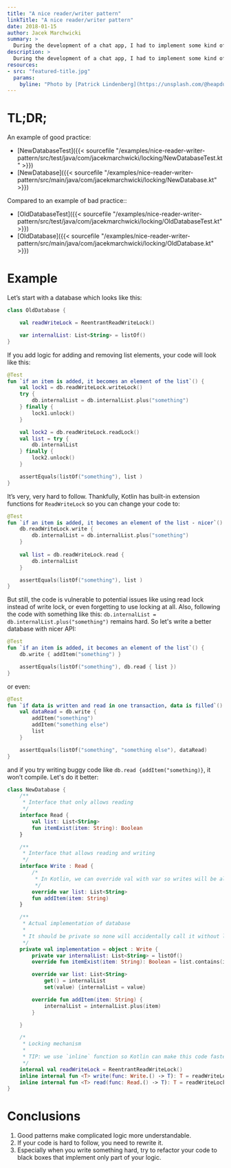 ```yaml
---
title: "A nice reader/writer pattern"
linkTitle: "A nice reader/writer pattern"
date: 2018-01-15
author: Jacek Marchwicki
summary: >
  During the development of a chat app, I had to implement some kind of lock logic. Usually, locking/unlocking code is hard to follow. If complex business logic uses complicated locking, your code becomes unreadable and unmaintainable. However, there is a pattern that can help you writing readable locking/unlocking code.
description: >
  During the development of a chat app, I had to implement some kind of lock logic. Usually, locking/unlocking code is hard to follow. If complex business logic uses complicated locking, your code becomes unreadable and unmaintainable. However, there is a pattern that can help you writing readable locking/unlocking code.
resources:
- src: "featured-title.jpg"
  params:
    byline: "Photo by [Patrick Lindenberg](https://unsplash.com/@heapdump) on [Unsplash](https://unsplash.com/photos/1iVKwElWrPA)"
--- 
```


# TL;DR;

An example of good practice:
* [NewDatabaseTest]({{< sourcefile "/examples/nice-reader-writer-pattern/src/test/java/com/jacekmarchwicki/locking/NewDatabaseTest.kt" >}})
* [NewDatabase]({{< sourcefile "/examples/nice-reader-writer-pattern/src/main/java/com/jacekmarchwicki/locking/NewDatabase.kt" >}})

Compared to an example of bad practice::
* [OldDatabaseTest]({{< sourcefile "/examples/nice-reader-writer-pattern/src/test/java/com/jacekmarchwicki/locking/OldDatabaseTest.kt" >}})
* [OldDatabase]({{< sourcefile "/examples/nice-reader-writer-pattern/src/main/java/com/jacekmarchwicki/locking/OldDatabase.kt" >}})

# Example

Let’s start with a database which looks like this:

```kotlin
class OldDatabase {

    val readWriteLock = ReentrantReadWriteLock()

    var internalList: List<String> = listOf()
}
```

If you add logic for adding and removing list elements, your code will look like this:

```kotlin
@Test
fun `if an item is added, it becomes an element of the list`() {
    val lock1 = db.readWriteLock.writeLock()
    try {
        db.internalList = db.internalList.plus("something")
    } finally {
        lock1.unlock()
    }

    val lock2 = db.readWriteLock.readLock()
    val list = try {
        db.internalList
    } finally {
        lock2.unlock()
    }

    assertEquals(listOf("something"), list )
}
```

It’s very, very hard to follow. Thankfully, Kotlin has built-in extension functions for `ReadWriteLock` so you can change your code to:

```kotlin
@Test
fun `if an item is added, it becomes an element of the list - nicer`() {
    db.readWriteLock.write { 
        db.internalList = db.internalList.plus("something")
    }
    
    val list = db.readWriteLock.read {
        db.internalList
    }

    assertEquals(listOf("something"), list )
}
```

But still, the code is vulnerable to potential issues like using read lock instead of write lock, or even forgetting to use locking at all. Also, following the code with something like this: `db.internalList = db.internalList.plus("something")` remains hard.
So let's write a better database with nicer API:


```kotlin
@Test
fun `if an item is added, it becomes an element of the list`() {
    db.write { addItem("something") }

    assertEquals(listOf("something"), db.read { list })
}
```

or even:

```kotlin
@Test
fun `if data is written and read in one transaction, data is filled`() {
    val dataRead = db.write {
        addItem("something")
        addItem("something else")
        list
    }

    assertEquals(listOf("something", "something else"), dataRead)
}
```

and if you try writing buggy code like `db.read {addItem("something)}`, it won’t compile.
Let's do it better:

```kotlin
class NewDatabase {
    /**
     * Interface that only allows reading
     */
    interface Read {
        val list: List<String>
        fun itemExist(item: String): Boolean
    }

    /**
     * Interface that allows reading and writing
     */
    interface Write : Read {
        /*
         * In Kotlin, we can override val with var so writes will be allowed
         */
        override var list: List<String>
        fun addItem(item: String)
    }

    /**
     * Actual implementation of database
     *
     * It should be private so none will accidentally call it without locking
     */
    private val implementation = object : Write {
        private var internalList: List<String> = listOf()
        override fun itemExist(item: String): Boolean = list.contains(item)

        override var list: List<String>
            get() = internalList
            set(value) {internalList = value}

        override fun addItem(item: String) {
            internalList = internalList.plus(item)
        }

    }

    /*
     * Locking mechanism
     * 
     * TIP: we use `inline` function so Kotlin can make this code faster without creation of objects
     */
    internal val readWriteLock = ReentrantReadWriteLock()
    inline internal fun <T> write(func: Write.() -> T): T = readWriteLock.write { func(implementation) }
    inline internal fun <T> read(func: Read.() -> T): T = readWriteLock.read { func(implementation) }
}
```

# Conclusions
1. Good patterns make complicated logic more understandable.
2. If your code is hard to follow, you need to rewrite it.
3. Especially when you write something hard, try to refactor your code to black boxes that implement only part of your logic.